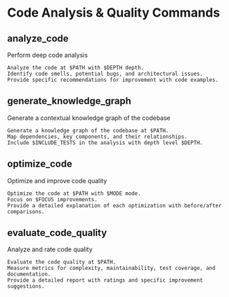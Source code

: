 # Code Analysis & Quality Commands

## analyze_code

Perform deep code analysis

```prompt
Analyze the code at $PATH with $DEPTH depth.
Identify code smells, potential bugs, and architectural issues.
Provide specific recommendations for improvement with code examples.
```

## generate_knowledge_graph

Generate a contextual knowledge graph of the codebase

```prompt
Generate a knowledge graph of the codebase at $PATH.
Map dependencies, key components, and their relationships.
Include $INCLUDE_TESTS in the analysis with depth level $DEPTH.
```

## optimize_code

Optimize and improve code quality

```prompt
Optimize the code at $PATH with $MODE mode.
Focus on $FOCUS improvements.
Provide a detailed explanation of each optimization with before/after comparisons.
```

## evaluate_code_quality

Analyze and rate code quality

```prompt
Evaluate the code quality at $PATH.
Measure metrics for complexity, maintainability, test coverage, and documentation.
Provide a detailed report with ratings and specific improvement suggestions.
``` 